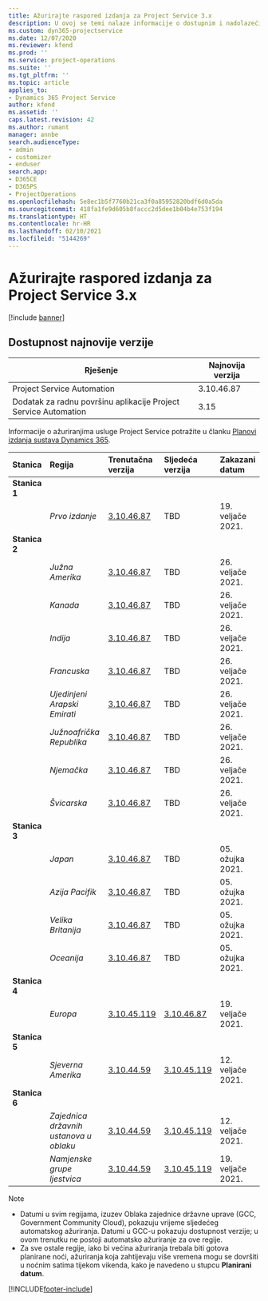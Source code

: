 ```yaml
---
title: Ažurirajte raspored izdanja za Project Service 3.x
description: U ovoj se temi nalaze informacije o dostupnim i nadolazećim izdanjima aplikacije Dynamics 365 Project Service Automation.
ms.custom: dyn365-projectservice
ms.date: 12/07/2020
ms.reviewer: kfend
ms.prod: ''
ms.service: project-operations
ms.suite: ''
ms.tgt_pltfrm: ''
ms.topic: article
applies_to:
- Dynamics 365 Project Service
author: kfend
ms.assetid: ''
caps.latest.revision: 42
ms.author: rumant
manager: annbe
search.audienceType:
- admin
- customizer
- enduser
search.app:
- D365CE
- D365PS
- ProjectOperations
ms.openlocfilehash: 5e8ec1b5f7760b21ca3f0a85952820bdf6d0a5da
ms.sourcegitcommit: 418fa1fe9d605b8faccc2d5dee1b04b4e753f194
ms.translationtype: HT
ms.contentlocale: hr-HR
ms.lasthandoff: 02/10/2021
ms.locfileid: "5144269"
---
```

# <a name="update-release-schedule-for-project-service-3x"></a>Ažurirajte raspored izdanja za Project Service 3.x

[!include [banner](../includes/psa-now-project-operations.md)]

## <a name="latest-version-availability"></a>Dostupnost najnovije verzije

| Rješenje  | Najnovija verzija |
|-------|----|
| Project Service Automation    | 3.10.46.87 |
| Dodatak za radnu površinu aplikacije Project Service Automation                | 3.15          |

Informacije o ažuriranjima usluge Project Service potražite u članku [Planovi izdanja sustava Dynamics 365](https://docs.microsoft.com/dynamics365/release-plans/). 

| Stanica  | Regija | Trenutačna verzija | Sljedeća verzija |  Zakazani datum
| :---   | :---   | :---   | :---   |:---   |         
|<strong>Stanica 1</strong> | |  |  | |
| | <i>Prvo izdanje</i> | [3.10.46.87](whats-new-ur-28-5.md) | TBD | 19. veljače 2021.
|<strong>Stanica 2</strong> | |  |  | |
| | <i>Južna Amerika</i> | [3.10.46.87](whats-new-ur-28-5.md) | TBD | 26. veljače 2021.
| | <i>Kanada</i> | [3.10.46.87](whats-new-ur-28-5.md) | TBD | 26. veljače 2021.
| | <i>Indija</i> | [3.10.46.87](whats-new-ur-28-5.md) | TBD | 26. veljače 2021.
| | <i>Francuska</i> | [3.10.46.87](whats-new-ur-28-5.md) | TBD | 26. veljače 2021.
| | <i>Ujedinjeni Arapski Emirati</i> | [3.10.46.87](whats-new-ur-28-5.md) | TBD | 26. veljače 2021.
| | <i>Južnoafrička Republika</i> | [3.10.46.87](whats-new-ur-28-5.md) | TBD | 26. veljače 2021.
| | <i>Njemačka</i> | [3.10.46.87](whats-new-ur-28-5.md) | TBD | 26. veljače 2021.
| | <i>Švicarska</i> | [3.10.46.87](whats-new-ur-28-5.md) | TBD | 26. veljače 2021.
|<strong>Stanica 3</strong> | |  |  | |
| | <i>Japan</i> | [3.10.46.87](whats-new-ur-28-5.md) | TBD | 05. ožujka 2021.
| | <i>Azija Pacifik</i> | [3.10.46.87](whats-new-ur-28-5.md) | TBD | 05. ožujka 2021.
| | <i>Velika Britanija</i> | [3.10.46.87](whats-new-ur-28-5.md) | TBD | 05. ožujka 2021.
| | <i>Oceanija</i> | [3.10.46.87](whats-new-ur-28-5.md) | TBD | 05. ožujka 2021.
|<strong>Stanica 4</strong> | |  |  | |
| | <i>Europa</i> | [3.10.45.119](whats-new-ur-27-5.md) | [3.10.46.87](whats-new-ur-28-5.md) | 19. veljače 2021.
|<strong>Stanica 5</strong> | |  |  | |
| | <i>Sjeverna Amerika</i> | [3.10.44.59](whats-new-ur-26.md) | [3.10.45.119](whats-new-ur-27-5.md) | 12. veljače 2021.
|<strong>Stanica 6</strong> | |  |  | |
| | <i>Zajednica državnih ustanova u oblaku</i> | [3.10.44.59](whats-new-ur-26.md) | [3.10.45.119](whats-new-ur-27-5.md) | 12. veljače 2021.
| | <i>Namjenske grupe ljestvica</i> | [3.10.44.59](whats-new-ur-26.md) | [3.10.45.119](whats-new-ur-27-5.md) | 19. veljače 2021.

>[!Note]
> - Datumi u svim regijama, izuzev Oblaka zajednice državne uprave (GCC, Government Community Cloud), pokazuju vrijeme sljedećeg automatskog ažuriranja. Datumi u GCC-u pokazuju dostupnost verzije; u ovom trenutku ne postoji automatsko ažuriranje za ove regije.
> - Za sve ostale regije, iako bi većina ažuriranja trebala biti gotova planirane noći, ažuriranja koja zahtijevaju više vremena mogu se dovršiti u noćnim satima tijekom vikenda, kako je navedeno u stupcu **Planirani datum**.


[!INCLUDE[footer-include](../includes/footer-banner.md)]